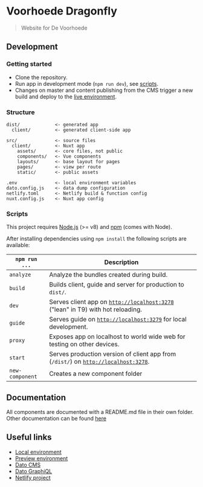 # Voorhoede Dragonfly

> Website for De Voorhoede

## Development

### Getting started

* Clone the repository.
* Run app in development mode (`npm run dev`), see [scripts](#scripts).
* Changes on master and content publishing from the CMS trigger a new build and deploy to the [live environment](https://voorhoede-dragonfly.netlify.com).

### Structure

```
dist/             <- generated app
  client/         <- generated client-side app

src/              <- source files
  client/         <- Nuxt app
    assets/       <- core files, not public
    components/   <- Vue components
    layouts/      <- base layout for pages
    pages/        <- view per route
    static/       <- public assets

.env              <- local environment variables
dato.config.js    <- data dump configuration
netlify.toml      <- Netlify build & function config
nuxt.config.js    <- Nuxt app config
```

### Scripts

This project requires [Node.js](http://nodejs.org/) (>= v8) and 
[npm](https://npmjs.org/) (comes with Node).

After installing dependencies using `npm install` the following scripts are 
available:

`npm run ...` | Description
---|---
`analyze` | Analyze the bundles created during build.
`build` | Builds client, guide and server for production to `dist/`.
`dev` | Serves client app on [`http://localhost:3278`](http://localhost:3278) ("lean" in T9) with hot reloading.
`guide` | Serves guide on [`http://localhost:3279`](http://localhost:3279) for local development.
`proxy` | Exposes app on localhost to world wide web for testing on other devices.
`start` | Serves production version of client app from (`/dist/`) on [`http://localhost:3278`](http://localhost:3278).
`new-component` | Creates a new component folder 

## Documentation

All components are documented with a README.md file in their own folder.  
Other documentation can be found [here](_docs/)

## Useful links

* [Local environment](http://localhost:3278)
* [Preview environment](https://voorhoede-dragonfly.netlify.com)
* [Dato CMS](https://voorhoede-dragonfly-cms.admin.datocms.com/editor)
* [Dato GraphiQL](https://graphql.datocms.com/graphiql)
* [Netlify project](https://app.netlify.com/sites/voorhoede-dragonfly/overview)
